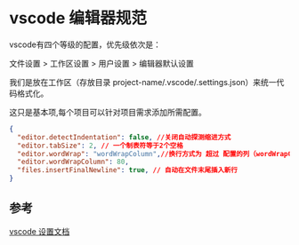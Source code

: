 # vscode 编辑器规范

vscode有四个等级的配置，优先级依次是：

文件设置 > 工作区设置 > 用户设置 > 编辑器默认设置

我们是放在工作区（存放目录 project-name/.vscode/.settings.json）来统一代码格式化。

这只是基本项,每个项目可以针对项目需求添加所需配置。

```json
{
  "editor.detectIndentation": false, //关闭自动探测缩进方式
  "editor.tabSize": 2, // 一个制表符等于2个空格
  "editor.wordWrap": "wordWrapColumn",//换行方式为 超过 配置的列（wordWrapColumn） 就换行发的发生 第三方的
  "editor.wordWrapColumn": 80,
  "files.insertFinalNewline": true, // 自动在文件末尾插入新行
}
```

## 参考

[vscode 设置文档](https://code.visualstudio.com/docs/getstarted/settings)

[1]:http://editorconfig.org/
